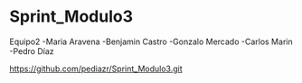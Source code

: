 # Sprint_Modulo3

Equipo2 
-Maria Aravena
-Benjamin Castro
-Gonzalo Mercado
-Carlos Marin
-Pedro Díaz

https://github.com/pediazr/Sprint_Modulo3.git
